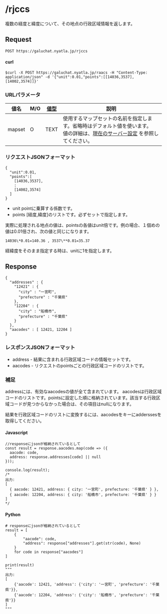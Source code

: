 # /rjccs

複数の経度と緯度について、その地点の行政区域情報を返します。


## Request

```
POST https://galuchat.nyatla.jp/rjccs
```

#### curl
```
$curl -X POST https://galuchat.nyatla.jp/raacs -H "Content-Type: application/json" -d '{"unit":0.01,"points":[[14036,3537],[14002,3574]]}'
```
### URLパラメータ

|値名|M/O|[値型](../valuetype.md)|説明|
|--|--|--|--|
|mapset|O|TEXT|使用するマップセットの名前を指定します。省略時はデフォルト値を使います。<br/>値の詳細は、[現在のサーバー設定](../current_setting.md) を参照してください。|



### リクエストJSONフォーマット
```
{
  "unit":0.01,
  "points":[
    [14036,3537],
    :
    [14002,3574]
  ]
}
```

- unit pointに乗算する係数です。
- points \[経度,緯度\]のリストです。必ずセットで指定します。

実際に処理される地点の値は、pointsの各値はunit倍です。例の場合、１個めの値は0.01倍され、次の値と同じになります。
```
14036\*0.01=140.36 , 3537\**0.01=35.37
```
経緯度をそのまま指定する時は、unitに1を指定します。


## Response
```
{
  "addresses" : {
    "12421" : {
      "city" : "一宮町",
      "prefecture" : "千葉県"
    },
    "12204" : {
      "city" : "船橋市",
      "prefecture" : "千葉県"
    }
  },
  "aacodes" : [ 12421, 12204 ]
}
```

### レスポンスJSONフォーマット

- address - 結果に含まれる行政区域コードの情報セットです。
- aacodes - リクエストのpointsごとの行政区域コードのリストです。

### 補足

addressには、有効なaacodesの値が全て含まれています。  aacodesは行政区域コードのリストです。pointsに設定した順に格納されています。該当する行政区域コードが見つからなかった場合は、その項目はnullになります。  

結果を行政区域コードのリストに変換するには、aacodesをキーにadderssesを取得してください。

#### Javascript
```
//responseにjsonが格納されているとして
const result = response.aacodes.map(code => ({
  aacode: code,
  address: response.addresses[code] || null
}));

console.log(result);
/*
出力:
[
  { aacode: 12421, address: { city: '一宮町', prefecture: '千葉県' } },
  { aacode: 12204, address: { city: '船橋市', prefecture: '千葉県' } }
]
*/
```
#### Python

```
# responseにjsonが格納されているとして
result = [
    {
        "aacode": code,
        "address": response["addresses"].get(str(code), None)
    }
    for code in response["aacodes"]
]

print(result)
"""
出力:
[
    {'aacode': 12421, 'address': {'city': '一宮町', 'prefecture': '千葉県'}},
    {'aacode': 12204, 'address': {'city': '船橋市', 'prefecture': '千葉県'}}
]
"""
```